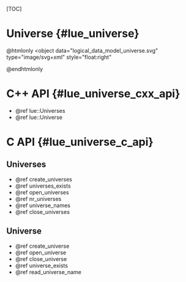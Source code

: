 [TOC]

# Universe  {#lue_universe}

@htmlonly
<object
    data="logical_data_model_universe.svg"
    type="image/svg+xml"
    style="float:right"
>
</object>
@endhtmlonly


# C++ API  {#lue_universe_cxx_api}
- @ref lue::Universes
- @ref lue::Universe


# C API  {#lue_universe_c_api}

## Universes
- @ref create_universes
- @ref universes_exists
- @ref open_universes
- @ref nr_universes
- @ref universe_names
- @ref close_universes


## Universe
- @ref create_universe
- @ref open_universe
- @ref close_universe
- @ref universe_exists
- @ref read_universe_name
